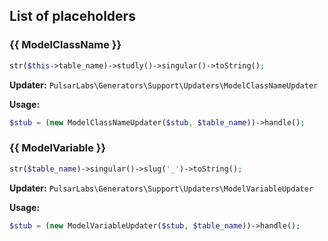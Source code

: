 
## List of placeholders

### {{ ModelClassName }}
```php
str($this->table_name)->studly()->singular()->toString();
```
**Updater:** `PulsarLabs\Generators\Support\Updaters\ModelClassNameUpdater`

**Usage:**
```php
$stub = (new ModelClassNameUpdater($stub, $table_name))->handle();
```

### {{ ModelVariable }}
```php
str($table_name)->singular()->slug('_')->toString();
```
**Updater:** `PulsarLabs\Generators\Support\Updaters\ModelVariableUpdater`

**Usage:**
```php
$stub = (new ModelVariableUpdater($stub, $table_name))->handle();
```
